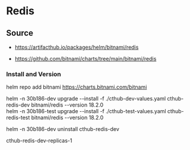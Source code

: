 # Redis

## Source

- https://artifacthub.io/packages/helm/bitnami/redis

- https://github.com/bitnami/charts/tree/main/bitnami/redis

### Install and Version

helm repo add bitnami https://charts.bitnami.com/bitnami

helm -n 30b186-dev upgrade --install -f ./cthub-dev-values.yaml cthub-redis-dev bitnami/redis --version 18.2.0  
helm -n 30b186-test upgrade --install -f ./cthub-test-values.yaml cthub-redis-test bitnami/redis --version 18.2.0

helm -n 30b186-dev uninstall cthub-redis-dev

cthub-redis-dev-replicas-1
